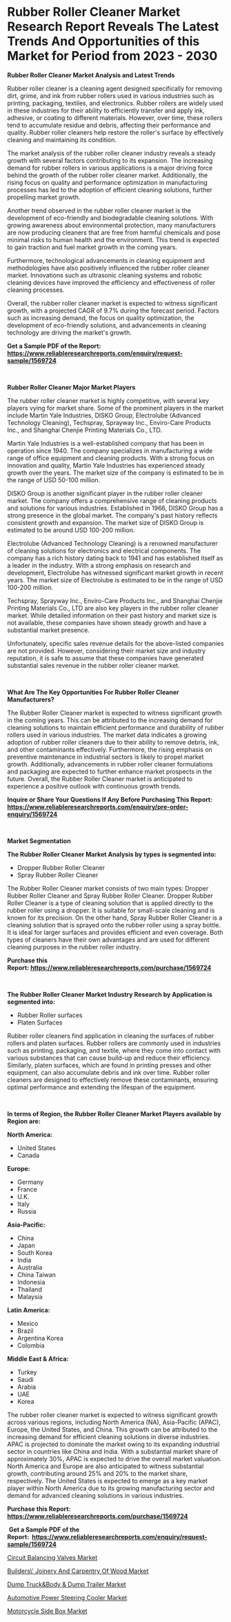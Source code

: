 <p><h1>Rubber Roller Cleaner Market Research Report Reveals The Latest Trends And Opportunities of this Market for Period from 2023 - 2030</h1></p><p><strong>Rubber Roller Cleaner Market Analysis and Latest Trends</strong></p>
<p><p>Rubber roller cleaner is a cleaning agent designed specifically for removing dirt, grime, and ink from rubber rollers used in various industries such as printing, packaging, textiles, and electronics. Rubber rollers are widely used in these industries for their ability to efficiently transfer and apply ink, adhesive, or coating to different materials. However, over time, these rollers tend to accumulate residue and debris, affecting their performance and quality. Rubber roller cleaners help restore the roller's surface by effectively cleaning and maintaining its condition.</p><p>The market analysis of the rubber roller cleaner industry reveals a steady growth with several factors contributing to its expansion. The increasing demand for rubber rollers in various applications is a major driving force behind the growth of the rubber roller cleaner market. Additionally, the rising focus on quality and performance optimization in manufacturing processes has led to the adoption of efficient cleaning solutions, further propelling market growth.</p><p>Another trend observed in the rubber roller cleaner market is the development of eco-friendly and biodegradable cleaning solutions. With growing awareness about environmental protection, many manufacturers are now producing cleaners that are free from harmful chemicals and pose minimal risks to human health and the environment. This trend is expected to gain traction and fuel market growth in the coming years.</p><p>Furthermore, technological advancements in cleaning equipment and methodologies have also positively influenced the rubber roller cleaner market. Innovations such as ultrasonic cleaning systems and robotic cleaning devices have improved the efficiency and effectiveness of roller cleaning processes.</p><p>Overall, the rubber roller cleaner market is expected to witness significant growth, with a projected CAGR of 9.7% during the forecast period. Factors such as increasing demand, the focus on quality optimization, the development of eco-friendly solutions, and advancements in cleaning technology are driving the market's growth.</p></p>
<p><strong>Get a Sample PDF of the Report:&nbsp; <a href="https://www.reliableresearchreports.com/enquiry/request-sample/1569724">https://www.reliableresearchreports.com/enquiry/request-sample/1569724</a></strong></p>
<p>&nbsp;</p>
<p><strong>Rubber Roller Cleaner Major Market Players</strong></p>
<p><p>The rubber roller cleaner market is highly competitive, with several key players vying for market share. Some of the prominent players in the market include Martin Yale Industries, DISKO Group, Electrolube (Advanced Technology Cleaning), Techspray, Sprayway Inc., Enviro-Care Products Inc., and Shanghai Chenjie Printing Materials Co., LTD.</p><p>Martin Yale Industries is a well-established company that has been in operation since 1940. The company specializes in manufacturing a wide range of office equipment and cleaning products. With a strong focus on innovation and quality, Martin Yale Industries has experienced steady growth over the years. The market size of the company is estimated to be in the range of USD 50-100 million.</p><p>DISKO Group is another significant player in the rubber roller cleaner market. The company offers a comprehensive range of cleaning products and solutions for various industries. Established in 1966, DISKO Group has a strong presence in the global market. The company's past history reflects consistent growth and expansion. The market size of DISKO Group is estimated to be around USD 100-200 million.</p><p>Electrolube (Advanced Technology Cleaning) is a renowned manufacturer of cleaning solutions for electronics and electrical components. The company has a rich history dating back to 1941 and has established itself as a leader in the industry. With a strong emphasis on research and development, Electrolube has witnessed significant market growth in recent years. The market size of Electrolube is estimated to be in the range of USD 100-200 million.</p><p>Techspray, Sprayway Inc., Enviro-Care Products Inc., and Shanghai Chenjie Printing Materials Co., LTD are also key players in the rubber roller cleaner market. While detailed information on their past history and market size is not available, these companies have shown steady growth and have a substantial market presence.</p><p>Unfortunately, specific sales revenue details for the above-listed companies are not provided. However, considering their market size and industry reputation, it is safe to assume that these companies have generated substantial sales revenue in the rubber roller cleaner market.</p></p>
<p>&nbsp;</p>
<p><strong>What Are The Key Opportunities For Rubber Roller Cleaner Manufacturers?</strong></p>
<p><p>The Rubber Roller Cleaner market is expected to witness significant growth in the coming years. This can be attributed to the increasing demand for cleaning solutions to maintain efficient performance and durability of rubber rollers used in various industries. The market data indicates a growing adoption of rubber roller cleaners due to their ability to remove debris, ink, and other contaminants effectively. Furthermore, the rising emphasis on preventive maintenance in industrial sectors is likely to propel market growth. Additionally, advancements in rubber roller cleaner formulations and packaging are expected to further enhance market prospects in the future. Overall, the Rubber Roller Cleaner market is anticipated to experience a positive outlook with continuous growth trends.</p></p>
<p><strong>Inquire or Share Your Questions If Any Before Purchasing This Report: <a href="https://www.reliableresearchreports.com/enquiry/pre-order-enquiry/1569724">https://www.reliableresearchreports.com/enquiry/pre-order-enquiry/1569724</a></strong></p>
<p>&nbsp;</p>
<p><strong>Market Segmentation</strong></p>
<p><strong>The Rubber Roller Cleaner Market Analysis by types is segmented into:</strong></p>
<p><ul><li>Dropper Rubber Roller Cleaner</li><li>Spray Rubber Roller Cleaner</li></ul></p>
<p><p>The Rubber Roller Cleaner market consists of two main types: Dropper Rubber Roller Cleaner and Spray Rubber Roller Cleaner. Dropper Rubber Roller Cleaner is a type of cleaning solution that is applied directly to the rubber roller using a dropper. It is suitable for small-scale cleaning and is known for its precision. On the other hand, Spray Rubber Roller Cleaner is a cleaning solution that is sprayed onto the rubber roller using a spray bottle. It is ideal for larger surfaces and provides efficient and even coverage. Both types of cleaners have their own advantages and are used for different cleaning purposes in the rubber roller industry.</p></p>
<p><strong>Purchase this Report:&nbsp;<a href="https://www.reliableresearchreports.com/purchase/1569724">https://www.reliableresearchreports.com/purchase/1569724</a></strong></p>
<p>&nbsp;</p>
<p><strong>The Rubber Roller Cleaner Market Industry Research by Application is segmented into:</strong></p>
<p><ul><li>Rubber Roller surfaces</li><li>Platen Surfaces</li></ul></p>
<p><p>Rubber roller cleaners find application in cleaning the surfaces of rubber rollers and platen surfaces. Rubber rollers are commonly used in industries such as printing, packaging, and textile, where they come into contact with various substances that can cause build-up and reduce their efficiency. Similarly, platen surfaces, which are found in printing presses and other equipment, can also accumulate debris and ink over time. Rubber roller cleaners are designed to effectively remove these contaminants, ensuring optimal performance and extending the lifespan of the equipment.</p></p>
<p>&nbsp;</p>
<p><strong>In terms of Region, the Rubber Roller Cleaner Market Players available by Region are:</strong></p>
<p>
    <p> <strong> North America: </strong>
        <ul>
            <li>United States</li>
            <li>Canada</li>
        </ul>
        </p> 
    <p> <strong> Europe: </strong>
        <ul>
            <li>Germany</li>
            <li>France</li>
            <li>U.K.</li>
            <li>Italy</li>
            <li>Russia</li>
        </ul>
        </p> 
    <p> <strong> Asia-Pacific: </strong>
        <ul>
            <li>China</li>
            <li>Japan</li>
            <li>South Korea</li>
            <li>India</li>
            <li>Australia</li>
            <li>China Taiwan</li>
            <li>Indonesia</li>
            <li>Thailand</li>
            <li>Malaysia</li>
        </ul>
        </p> 
    <p> <strong> Latin America: </strong>
        <ul>
            <li>Mexico</li>
            <li>Brazil</li>
            <li>Argentina Korea</li>
            <li>Colombia</li>
        </ul>
        </p> 
    <p> <strong> Middle East & Africa: </strong>
        <ul>
            <li>Turkey</li>
            <li>Saudi</li>
            <li>Arabia</li>
            <li>UAE</li>
            <li>Korea</li>
        </ul>
    </p>
    </p>
<p><p>The rubber roller cleaner market is expected to witness significant growth across various regions, including North America (NA), Asia-Pacific (APAC), Europe, the United States, and China. This growth can be attributed to the increasing demand for efficient cleaning solutions in diverse industries. APAC is projected to dominate the market owing to its expanding industrial sector in countries like China and India. With a substantial market share of approximately 30%, APAC is expected to drive the overall market valuation. North America and Europe are also anticipated to witness substantial growth, contributing around 25% and 20% to the market share, respectively. The United States is expected to emerge as a key market player within North America due to its growing manufacturing sector and demand for advanced cleaning solutions in various industries.</p></p>
<p><strong>Purchase this Report: <a href="https://www.reliableresearchreports.com/purchase/1569724">https://www.reliableresearchreports.com/purchase/1569724</a></strong></p>
<p>&nbsp;<strong>Get a Sample PDF of the Report:&nbsp;&nbsp;<a href="https://www.reliableresearchreports.com/enquiry/request-sample/1569724">https://www.reliableresearchreports.com/enquiry/request-sample/1569724</a></strong></p>
<p><strong></strong></p>
<p><p><a href="https://www.linkedin.com/pulse/circuit-balancing-valves-market-research-report-unlocks/">Circuit Balancing Valves Market</a></p><p><a href="https://medium.com/@shivangi.reportprime/builders-joinery-and-carpentry-of-wood-market-trends-forecast-and-competitive-analysis-to-2030-8c1b0562727b">Builders\' Joinery And Carpentry Of Wood Market</a></p><p><a href="https://www.linkedin.com/pulse/dump-truckampbody-amp-trailer-market-research-report-provides/">Dump Truck&Body & Dump Trailer Market</a></p><p><a href="https://github.com/abbypearson7765/Market-Research-Report-List-1/blob/main/automotive-power-steering-cooler-market.md">Automotive Power Steering Cooler Market</a></p><p><a href="https://github.com/grishafomin4852/Market-Research-Report-List-1/blob/main/motorcycle-side-box-market.md">Motorcycle Side Box Market</a></p></p>